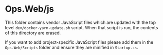 ﻿# Ops.Web/js

This folder contains vendor JavaScript files which are updated with the top level `dev/docker-yarn-update.sh` script. When that script is run, the contents of this directory are erased.

If you want to add project-specific JavaScript files please add them in the `Ops.Web/Scripts` folder and ensure they are minified in `Startup.cs`.
